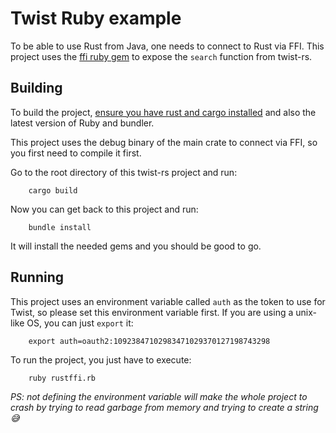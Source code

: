 Twist Ruby example
==================

To be able to use Rust from Java, one needs to connect to Rust via FFI.  This
project uses the [ffi ruby gem](https://rubygems.org/gems/ffi) to expose the
`search` function from twist-rs.

## Building

To build the project, [ensure you have rust and cargo
installed](https://www.rust-lang.org/tools/install) and also the latest version
of Ruby and bundler.

This project uses the debug binary of the main crate to connect via FFI, so you
first need to compile it first.

Go to the root directory of this twist-rs project and run:

        cargo build

Now you can get back to this project and run:

        bundle install

It will install the needed gems and you should be good to go.

## Running

This project uses an environment variable called `auth` as the token to use for
Twist, so please set this environment variable first. If you are using a
unix-like OS, you can just `export` it:

        export auth=oauth2:10923847102983471029370127198743298

To run the project, you just have to execute:

        ruby rustffi.rb

_PS: not defining the environment variable will make the whole project to crash
by trying to read garbage from memory and trying to create a string 😅_
